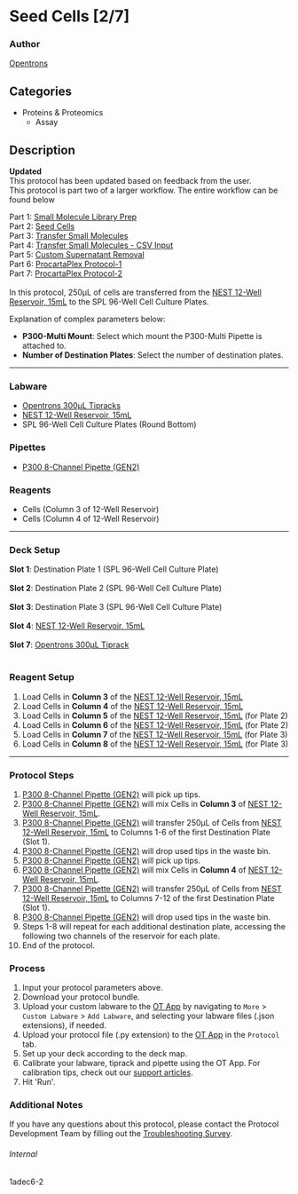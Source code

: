 # Seed Cells [2/7]

### Author
[Opentrons](https://opentrons.com/)



## Categories
* Proteins & Proteomics
	* Assay

## Description
**Updated**</br>
This protocol has been updated based on feedback from the user.
</br>
This protocol is part two of a larger workflow. The entire workflow can be found below</br>

Part 1: [Small Molecule Library Prep](./1adec6)</br>
Part 2: [Seed Cells](./1adec6-2)</br>
Part 3: [Transfer Small Molecules](./1adec6-3)</br>
Part 4: [Transfer Small Molecules - CSV Input](./1adec6-4)</br>
Part 5: [Custom Supernatant Removal](./1adec6-5)</br>
Part 6: [ProcartaPlex Protocol-1](./1adec6-6)</br>
Part 7: [ProcartaPlex Protocol-2](./1adec6-7)</br>
</br>
In this protocol, 250µL of cells are transferred from the [NEST 12-Well Reservoir, 15mL](https://shop.opentrons.com/collections/verified-labware/products/nest-12-well-reservoir-15-ml) to the SPL 96-Well Cell Culture Plates.

Explanation of complex parameters below:
* **P300-Multi Mount**: Select which mount the P300-Multi Pipette is attached to.
* **Number of Destination Plates**: Select the number of destination plates.

---

### Labware
* [Opentrons 300µL Tipracks](https://shop.opentrons.com/collections/opentrons-tips/products/opentrons-300ul-tips)
* [NEST 12-Well Reservoir, 15mL](https://shop.opentrons.com/collections/verified-labware/products/nest-12-well-reservoir-15-ml)
* SPL 96-Well Cell Culture Plates (Round Bottom)

### Pipettes
* [P300 8-Channel Pipette (GEN2)](https://shop.opentrons.com/collections/ot-2-pipettes/products/8-channel-electronic-pipette)

### Reagents
* Cells (Column 3 of 12-Well Reservoir)
* Cells (Column 4 of 12-Well Reservoir)

---

### Deck Setup
**Slot 1**: Destination Plate 1 (SPL 96-Well Cell Culture Plate)</br>
</br>
**Slot 2**: Destination Plate 2 (SPL 96-Well Cell Culture Plate)</br>
</br>
**Slot 3**: Destination Plate 3 (SPL 96-Well Cell Culture Plate)</br>
</br>
**Slot 4**: [NEST 12-Well Reservoir, 15mL](https://shop.opentrons.com/collections/verified-labware/products/nest-12-well-reservoir-15-ml)</br>
</br>
**Slot 7**: [Opentrons 300µL Tiprack](https://shop.opentrons.com/collections/opentrons-tips/products/opentrons-300ul-tips)</br>
</br>



### Reagent Setup
1. Load Cells in **Column 3** of the [NEST 12-Well Reservoir, 15mL](https://shop.opentrons.com/collections/verified-labware/products/nest-12-well-reservoir-15-ml)
2. Load Cells in **Column 4** of the [NEST 12-Well Reservoir, 15mL](https://shop.opentrons.com/collections/verified-labware/products/nest-12-well-reservoir-15-ml)
3. Load Cells in **Column 5** of the [NEST 12-Well Reservoir, 15mL](https://shop.opentrons.com/collections/verified-labware/products/nest-12-well-reservoir-15-ml) (for Plate 2)
4. Load Cells in **Column 6** of the [NEST 12-Well Reservoir, 15mL](https://shop.opentrons.com/collections/verified-labware/products/nest-12-well-reservoir-15-ml) (for Plate 2)
5. Load Cells in **Column 7** of the [NEST 12-Well Reservoir, 15mL](https://shop.opentrons.com/collections/verified-labware/products/nest-12-well-reservoir-15-ml) (for Plate 3)
6. Load Cells in **Column 8** of the [NEST 12-Well Reservoir, 15mL](https://shop.opentrons.com/collections/verified-labware/products/nest-12-well-reservoir-15-ml) (for Plate 3)

---

### Protocol Steps
1. [P300 8-Channel Pipette (GEN2)](https://shop.opentrons.com/collections/ot-2-pipettes/products/8-channel-electronic-pipette) will pick up tips.
2. [P300 8-Channel Pipette (GEN2)](https://shop.opentrons.com/collections/ot-2-pipettes/products/8-channel-electronic-pipette) will mix Cells in **Column 3** of [NEST 12-Well Reservoir, 15mL](https://shop.opentrons.com/collections/verified-labware/products/nest-12-well-reservoir-15-ml).
3. [P300 8-Channel Pipette (GEN2)](https://shop.opentrons.com/collections/ot-2-pipettes/products/8-channel-electronic-pipette) will transfer 250µL of Cells from [NEST 12-Well Reservoir, 15mL](https://shop.opentrons.com/collections/verified-labware/products/nest-12-well-reservoir-15-ml) to Columns 1-6 of the first Destination Plate (Slot 1).
4. [P300 8-Channel Pipette (GEN2)](https://shop.opentrons.com/collections/ot-2-pipettes/products/8-channel-electronic-pipette) will drop used tips in the waste bin.
5. [P300 8-Channel Pipette (GEN2)](https://shop.opentrons.com/collections/ot-2-pipettes/products/8-channel-electronic-pipette) will pick up tips.
6. [P300 8-Channel Pipette (GEN2)](https://shop.opentrons.com/collections/ot-2-pipettes/products/8-channel-electronic-pipette) will mix Cells in **Column 4** of [NEST 12-Well Reservoir, 15mL](https://shop.opentrons.com/collections/verified-labware/products/nest-12-well-reservoir-15-ml).
7. [P300 8-Channel Pipette (GEN2)](https://shop.opentrons.com/collections/ot-2-pipettes/products/8-channel-electronic-pipette) will transfer 250µL of Cells from [NEST 12-Well Reservoir, 15mL](https://shop.opentrons.com/collections/verified-labware/products/nest-12-well-reservoir-15-ml) to Columns 7-12 of the first Destination Plate (Slot 1).
8. [P300 8-Channel Pipette (GEN2)](https://shop.opentrons.com/collections/ot-2-pipettes/products/8-channel-electronic-pipette) will drop used tips in the waste bin.
9. Steps 1-8 will repeat for each additional destination plate, accessing the following two channels of the reservoir for each plate.
10. End of the protocol.

### Process
1. Input your protocol parameters above.
2. Download your protocol bundle.
3. Upload your custom labware to the [OT App](https://opentrons.com/ot-app) by navigating to `More` > `Custom Labware` > `Add Labware`, and selecting your labware files (.json extensions), if needed.
4. Upload your protocol file (.py extension) to the [OT App](https://opentrons.com/ot-app) in the `Protocol` tab.
5. Set up your deck according to the deck map.
6. Calibrate your labware, tiprack and pipette using the OT App. For calibration tips, check out our [support articles](https://support.opentrons.com/en/collections/1559720-guide-for-getting-started-with-the-ot-2).
7. Hit 'Run'.

### Additional Notes
If you have any questions about this protocol, please contact the Protocol Development Team by filling out the [Troubleshooting Survey](https://protocol-troubleshooting.paperform.co/).

###### Internal
1adec6-2
